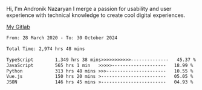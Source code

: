 Hi, I'm Andronik Nazaryan
I merge a passion for usability and user experience with technical knowledge to create cool digital experiences.

[My Gitlab](https://gitlab.com/anridev24)

<!--START_SECTION:waka-->

```txt
From: 28 March 2020 - To: 30 October 2024

Total Time: 2,974 hrs 48 mins

TypeScript        1,349 hrs 38 mins>>>>>>>>>>>--------------   45.37 %
JavaScript        565 hrs 1 min   >>>>>--------------------   18.99 %
Python            313 hrs 48 mins >>>----------------------   10.55 %
Vue.js            150 hrs 20 mins >------------------------   05.05 %
JSON              146 hrs 45 mins >------------------------   04.93 %
```

<!--END_SECTION:waka-->
